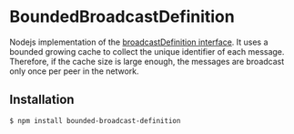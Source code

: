 # BoundedBroadcastDefinition

Nodejs implementation of the [broadcastDefinition
interface](https://github.com/justayak/network). It uses a bounded
growing cache to collect the unique identifier of each message. Therefore, if
the cache size is large enough, the messages are broadcast only once per peer
in the network.

## Installation

```
$ npm install bounded-broadcast-definition
```

